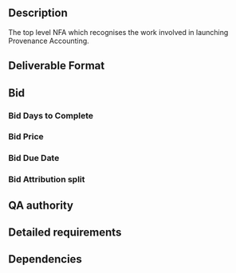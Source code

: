 ## Description

The top level NFA which recognises the work involved in launching Provenance Accounting.

## Deliverable Format

## Bid

### Bid Days to Complete

### Bid Price

### Bid Due Date

### Bid Attribution split

## QA authority

## Detailed requirements

## Dependencies
